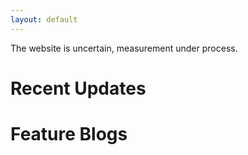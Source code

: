 ```yaml
---
layout: default
---
```


The website is uncertain, measurement under process.

# Recent Updates


# Feature Blogs

